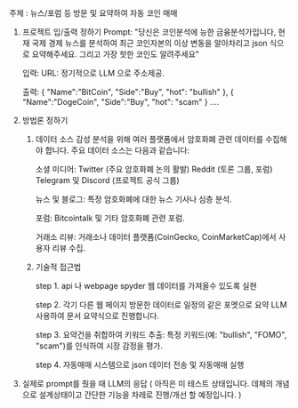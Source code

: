 
주제 : 뉴스/포럼 등 방문 및 요약하여 자동 코인 매매
 
1. 프로젝트 입/출력 정하기
    Prompt: "당신은 코인분석에 능한 금융분석가입니다,  현재 국제 경제 뉴스를 분석하여 최근 코인자본의 이상 변동을 알아차리고 json 식으로 요약해주세요. 그리고 가장 핫한 코인도 알려주세요"

    입력: URL: 정기적으로 LLM 으로 주소제공. 

    출력: 
    {
        "Name":"BitCoin",
        "Side":"Buy",
        "hot": "bullish"
    },
    {
        "Name":"DogeCoin",
        "Side":"Buy",
        "hot": "scam"
    }
    ....


2. 방법론 정하기

    1) 데이터 소스
        감성 분석을 위해 여러 플랫폼에서 암호화폐 관련 데이터를 수집해야 합니다. 
        주요 데이터 소스는     다음과 같습니다:

        소셜 미디어:
        Twitter (주요 암호화폐 논의 활발)
        Reddit (토론 그룹, 포럼)
        Telegram 및 Discord (프로젝트 공식 그룹)

        뉴스 및 블로그:
        특정 암호화폐에 대한 뉴스 기사나 심층 분석.

        포럼:
        Bitcointalk 및 기타 암호화폐 관련 포럼.

        거래소 리뷰:
        거래소나 데이터 플랫폼(CoinGecko, CoinMarketCap)에서 사용자 리뷰 수집.




    2) 기술적 접근법
        
        step 1. api 나 webpage spyder 웹 데이터를 가져올수 있도록 실현

        step 2. 각기 다른 웹 페이지 방문한 데이터로 일정의 같은 포멧으로 요약
                LLM 사용하여 문서 요약식으로 진행합니다.

        step 3. 요약건을 취합하여  키워드 추출: 
                특정 키워드(예: "bullish", "FOMO", "scam")를 인식하여 시장 감정을 평가.
           
        step 4. 자동매매 시스템으로 json 데이터 전송 및 자동매매 실행


3. 실제로 prompt를 줬을 때 LLM의 응답
        ( 아직은 미 테스트 상태입니다. 데체의 개념으로 설계상태이고 간단한 기능을 차레로 진행/개선 할 예정입니다. )
